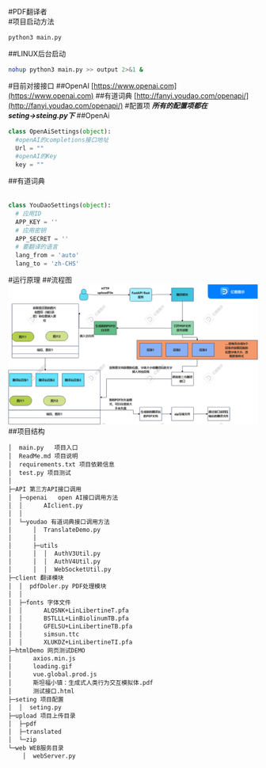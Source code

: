 #PDF翻译者  
#项目启动方法

```bash
python3 main.py
```
##LINUX后台启动
```bash
nohup python3 main.py >> output 2>&1 &
```
#目前对接接口
##OpenAI
[https://www.openai.com](https://www.openai.com)
##有道词典
[http://fanyi.youdao.com/openapi/](http://fanyi.youdao.com/openapi/)
#配置项
___所有的配置项都在seting→steing.py下___
##OpenAi
  ```python
class OpenAiSettings(object):    
    #openAI的completions接口地址
    Url = ""
    #openAI的Key   
    key = "" 
```
##有道词典
  ```python

class YouDaoSettings(object):
    # 应用ID
    APP_KEY = ''
    # 应用密钥
    APP_SECRET = ''
    # 要翻译的语言
    lang_from = 'auto'
    lang_to = 'zh-CHS'
```
#运行原理
##流程图
![流程图](./PDF翻译接口流程图.png)
##项目结构
```
│  main.py   项目入口
│  ReadMe.md 项目说明
│  requirements.txt 项目依赖信息
│  test.py 项目测试
│  
├─API 第三方API接口调用
│  ├─openai   open AI接口调用方法
│  │      AIclient.py 
│  │      
│  └─youdao 有道词典接口调用方法
│      │  TranslateDemo.py
│      │  
│      ├─utils
│      │  │  AuthV3Util.py
│      │  │  AuthV4Util.py
│      │  │  WebSocketUtil.py
├─client 翻译模块
│  │  pdfDoler.py PDF处理模块
│  │  
│  ├─fonts 字体文件
│  │      ALQSNK+LinLibertineT.pfa
│  │      BSTLLL+LinBiolinumTB.pfa
│  │      GFELSU+LinLibertineTB.pfa
│  │      simsun.ttc
│  │      XLUKDZ+LinLibertineTI.pfa
├─htmlDemo 网页测试DEMO
│      axios.min.js
│      loading.gif
│      vue.global.prod.js
│      斯坦福小镇：生成式人类行为交互模拟体.pdf
│      测试接口.html
├─seting 项目配置
│  │  seting.py
├─upload 项目上传目录
│  ├─pdf
│  ├─translated
│  └─zip
└─web WEB服务目录
    │  webServer.py
```
